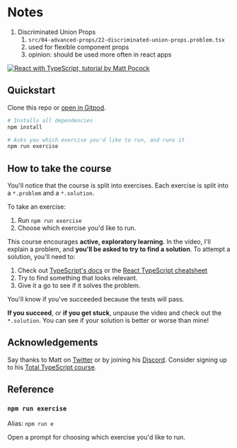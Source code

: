 # Notes

1. Discriminated Union Props
   1. `src/04-advanced-props/22-discriminated-union-props.problem.tsx`
   2. used for flexible component props
   3. opinion: should be used more often in react apps





<a href="https://totaltypescript.com/tutorials/react-with-typescript"><img src="https://res.cloudinary.com/total-typescript/image/upload/v1683647787/react-with-typescript_p2dgf5.png" alt="React with TypeScript, tutorial by Matt Pocock" /></a>

## Quickstart

Clone this repo or [open in Gitpod](https://gitpod.io/#https://github.com/total-typescript/react-typescript-tutorial).

```sh
# Installs all dependencies
npm install

# Asks you which exercise you'd like to run, and runs it
npm run exercise
```

## How to take the course

You'll notice that the course is split into exercises. Each exercise is split into a `*.problem` and a `*.solution`.

To take an exercise:

1. Run `npm run exercise`
2. Choose which exercise you'd like to run.

This course encourages **active, exploratory learning**. In the video, I'll explain a problem, and **you'll be asked to try to find a solution**. To attempt a solution, you'll need to:

1. Check out [TypeScript's docs](https://www.typescriptlang.org/docs/handbook/intro.html) or the [React TypeScript cheatsheet](https://react-typescript-cheatsheet.netlify.app/)
1. Try to find something that looks relevant.
1. Give it a go to see if it solves the problem.

You'll know if you've succeeded because the tests will pass.

**If you succeed**, or **if you get stuck**, unpause the video and check out the `*.solution`. You can see if your solution is better or worse than mine!

## Acknowledgements

Say thanks to Matt on [Twitter](https://twitter.com/mattpocockuk) or by joining his [Discord](https://discord.gg/8S5ujhfTB3). Consider signing up to his [Total TypeScript course](https://totaltypescript.com).

## Reference

### `npm run exercise`

Alias: `npm run e`

Open a prompt for choosing which exercise you'd like to run.
